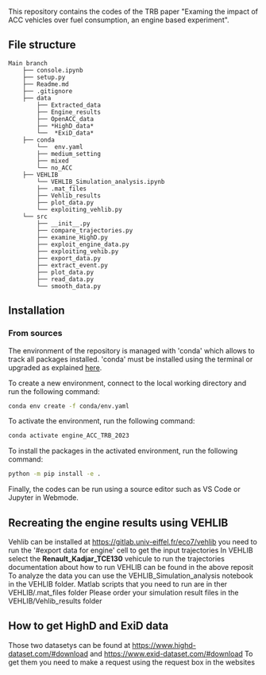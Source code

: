 This repository contains the codes of the TRB paper "Examing the impact of ACC vehicles over fuel consumption, an engine based experiment". <br>

## File structure
```
Main branch   
    ├── console.ipynb
    ├── setup.py
    ├── Readme.md 
    ├── .gitignore
    ├── data
        ├── Extracted_data
        ├── Engine_results
        ├── OpenACC_data
        ├── *HighD_data*
        └──  *ExiD_data*
    ├── conda
        └──  env.yaml
        ├── medium_setting
        ├── mixed
        └── no_ACC
    ├── VEHLIB
        └── VEHLIB_Simulation_analysis.ipynb
        ├── .mat_files
        ├── Vehlib_results
        ├── plot_data.py
        └── exploiting_vehlib.py
    └── src
        ├── __init__.py
        ├── compare_trajectories.py
        ├── examine_HighD.py
        ├── exploit_engine_data.py
        ├── exploiting_vehib.py
        ├── export_data.py
        ├── extract_event.py
        ├── plot_data.py
        ├── read_data.py
        └── smooth_data.py
```

## Installation

### From sources
The environment of the repository is managed with 'conda' which allows to track all packages installed. 
'conda' must be installed using the terminal or upgraded as explained [here](https://docs.conda.io/en/latest/miniconda.html). 

To create a new environment, connect to the local working directory and run the following command: 
````bash
conda env create -f conda/env.yaml
````

To activate the environment, run the following command:
````bash
conda activate engine_ACC_TRB_2023
````

To install the packages in the activated environment, run the following command:

````bash
python -m pip install -e .
````
Finally, the codes can be run using a source editor such as VS Code or Jupyter in Webmode. 

## Recreating the engine results using VEHLIB 

Vehlib can be installed at https://gitlab.univ-eiffel.fr/eco7/vehlib
you need to run the '#export data for engine' cell to get the input trajectories
In VEHLIB select the **Renault_Kadjar_TCE130** vehicule to run the trajectories
documentation about how to run VEHLIB can be found in the above reposit
To analyze the data you can use the VEHLIB_Simulation_analysis notebook in the VEHLIB folder.
Matlab scripts that you need to run are in ther VEHLIB/.mat_files folder
Please order your simulation result files in the VEHLIB/Vehlib_results folder

## How to get HighD and ExiD data

Those two datasetys can be found at https://www.highd-dataset.com/#download and https://www.exid-dataset.com/#download
To get them you need to make a request using the request box in the websites

